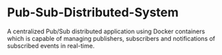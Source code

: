 # Pub-Sub-Distributed-System
A centralized Pub/Sub distributed application using Docker containers which is capable of managing publishers, subscribers and notifications of subscribed events in real-time.
